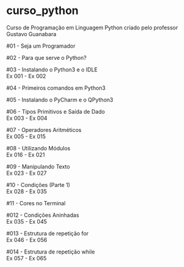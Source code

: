 # curso_python
Curso de Programação em Linguagem Python criado pelo professor Gustavo Guanabara

#01 - Seja um Programador  

#02 - Para que serve o Python?  

#03 - Instalando o Python3 e o IDLE  
Ex 001 - Ex 002

#04 - Primeiros comandos em Python3  

#05 - Instalando o PyCharm e o QPython3  

#06 - Tipos Primitivos e Saída de Dado  
Ex 003 - Ex 004

#07 - Operadores Aritméticos  
Ex 005 - Ex 015

#08 - Utilizando Módulos  
Ex 016 - Ex 021

#09 - Manipulando Texto  
Ex 023 - Ex 027

#10 - Condições (Parte 1)  
Ex 028 - Ex 035

#11 - Cores no Terminal  

#012 - Condições Aninhadas  
Ex 035 - Ex 045

#013 - Estrutura de repetição for  
Ex 046 - Ex 056

#014 - Estrutura de repetição while  
Ex 057 - Ex 065

